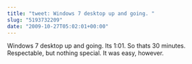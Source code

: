 ```yaml
---
title: "tweet: Windows 7 desktop up and going. "
slug: "5193732209"
date: "2009-10-27T05:02:01+00:00"
---
```

Windows 7 desktop up and going. Its 1:01. So thats 30 minutes. Respectable, but nothing special. It was easy, however.